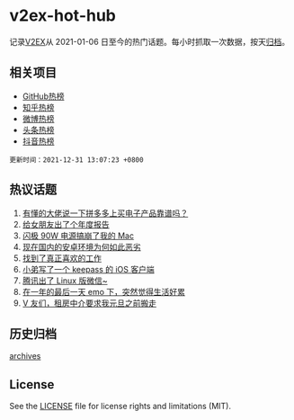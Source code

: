 # v2ex-hot-hub

 记录[V2EX](https://www.v2ex.com/)从 2021-01-06 日至今的热门话题。每小时抓取一次数据，按天[归档](archives)。
 
 ## 相关项目

- [GitHub热榜](https://github.com/snaildev/github-hot-hub)
- [知乎热榜](https://github.com/snaildev/zhihu-hot-hub)
- [微博热榜](https://github.com/snaildev/weibo-hot-hub)
- [头条热榜](https://github.com/snaildev/toutiao-hot-hub)
- [抖音热榜](https://github.com/snaildev/douyin-hot-hub)


 `更新时间：2021-12-31 13:07:23 +0800`

## 热议话题

1. [有懂的大佬说一下拼多多上买电子产品靠谱吗？](https://www.v2ex.com/t/825281)
1. [给女朋友出了个年度报告](https://www.v2ex.com/t/825404)
1. [闪极 90W 电源搞崩了我的 Mac](https://www.v2ex.com/t/825435)
1. [现在国内的安卓环境为何如此恶劣](https://www.v2ex.com/t/825332)
1. [找到了真正喜欢的工作](https://www.v2ex.com/t/825328)
1. [小弟写了一个 keepass 的 iOS 客户端](https://www.v2ex.com/t/825428)
1. [腾讯出了 Linux 版微信~](https://www.v2ex.com/t/825417)
1. [在一年的最后一天 emo 下，突然觉得生活好累](https://www.v2ex.com/t/825441)
1. [V 友们，租房中介要求我元旦之前搬走](https://www.v2ex.com/t/825310)

## 历史归档

[archives](archives)

## License

See the [LICENSE](LICENSE) file for license rights and limitations (MIT).
